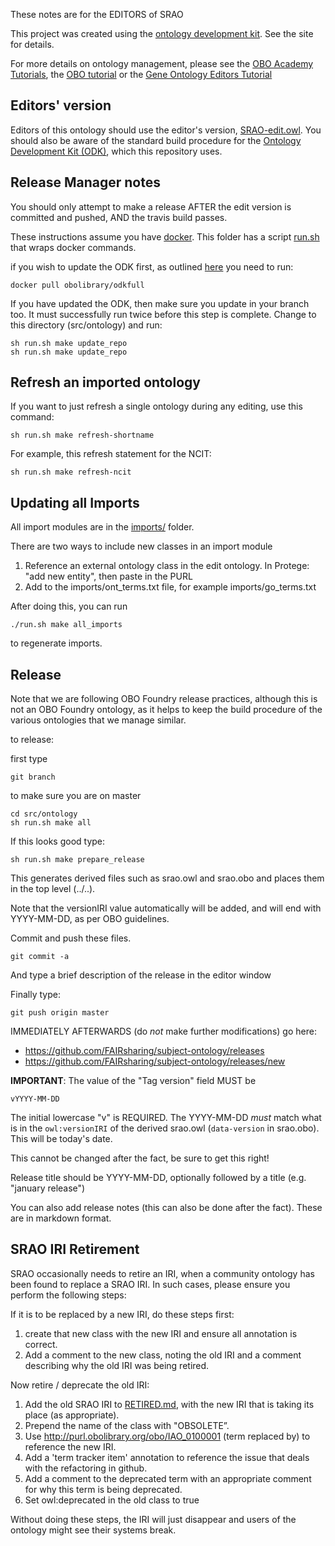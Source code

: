 These notes are for the EDITORS of SRAO

This project was created using the [ontology development kit](https://github.com/INCATools/ontology-development-kit). See the site for details.

For more details on ontology management, please see the 
[OBO Academy Tutorials](https://oboacademy.github.io/obook/), the
[OBO tutorial](https://github.com/jamesaoverton/obo-tutorial) or the [Gene Ontology Editors Tutorial](https://go-protege-tutorial.readthedocs.io/en/latest/)

## Editors' version

Editors of this ontology should use the editor's version, [SRAO-edit.owl](SRAO-edit.owl). You should also be aware of the standard build procedure for the [Ontology Development Kit (ODK)](https://github.com/INCATools/ontology-development-kit), which this repository uses.

## Release Manager notes

You should only attempt to make a release AFTER the edit version is
committed and pushed, AND the travis build passes.

These instructions assume you have
[docker](https://www.docker.com/get-docker). This folder has a script
[run.sh](run.sh) that wraps docker commands.

if you wish to update the ODK first, as outlined [here](https://oboacademy.github.io/obook/howto/odk-update/) you need to run:

	docker pull obolibrary/odkfull

If you have updated the ODK, then make sure you update in your branch too. It must successfully run twice before this step is complete. Change to this directory (src/ontology) and run:

	sh run.sh make update_repo
	sh run.sh make update_repo

## Refresh an imported ontology

If you want to just refresh a single ontology during any editing, use this command:

	sh run.sh make refresh-shortname

For example, this refresh statement for the NCIT:

	sh run.sh make refresh-ncit

## Updating all Imports

All import modules are in the [imports/](imports/) folder.

There are two ways to include new classes in an import module

 1. Reference an external ontology class in the edit ontology. In Protege: "add new entity", then paste in the PURL
 2. Add to the imports/ont_terms.txt file, for example imports/go_terms.txt

After doing this, you can run

`./run.sh make all_imports`

to regenerate imports.


## Release

Note that we are following OBO Foundry release practices, although this is not an OBO Foundry ontology, as it helps to keep the build procedure of the various ontologies that we manage similar.

to release:

first type

    git branch

to make sure you are on master

    cd src/ontology
    sh run.sh make all

If this looks good type:

    sh run.sh make prepare_release

This generates derived files such as srao.owl and srao.obo and places
them in the top level (../..).

Note that the versionIRI value automatically will be added, and will
end with YYYY-MM-DD, as per OBO guidelines.

Commit and push these files.

    git commit -a

And type a brief description of the release in the editor window

Finally type:

    git push origin master

IMMEDIATELY AFTERWARDS (do *not* make further modifications) go here:

 * https://github.com/FAIRsharing/subject-ontology/releases
 * https://github.com/FAIRsharing/subject-ontology/releases/new

__IMPORTANT__: The value of the "Tag version" field MUST be

    vYYYY-MM-DD

The initial lowercase "v" is REQUIRED. The YYYY-MM-DD *must* match
what is in the `owl:versionIRI` of the derived srao.owl (`data-version` in
srao.obo). This will be today's date.

This cannot be changed after the fact, be sure to get this right!

Release title should be YYYY-MM-DD, optionally followed by a title (e.g. "january release")

You can also add release notes (this can also be done after the fact). These are in markdown format.


## SRAO IRI Retirement

SRAO occasionally needs to retire an IRI, when a community ontology has been found to replace a SRAO IRI. In such cases, please ensure you perform the following steps:

If it is to be replaced by a new IRI, do these steps first:
1. create that new class with the new IRI and ensure all annotation is correct.
2. Add a comment to the new class, noting the old IRI and a comment describing why the old IRI was being retired.

Now retire / deprecate the old IRI:
1. Add the old SRAO IRI to [RETIRED.md](RETIRED.md), with the new IRI that is taking its place (as appropriate).
2. Prepend the name of the class with "OBSOLETE”.
3. Use http://purl.obolibrary.org/obo/IAO_0100001 (term replaced by) to reference the new IRI.
4. Add a 'term tracker item' annotation to reference the issue that deals with the refactoring in github.
2. Add a comment to the deprecated term with an appropriate comment for why this term is being deprecated.
3. Set owl:deprecated in the old class to true

Without doing these steps, the IRI will just disappear and users of the ontology might see their systems break.

